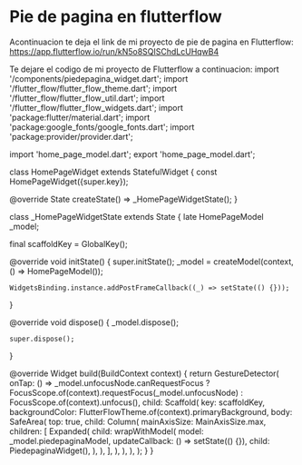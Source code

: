 # Pie de pagina en flutterflow
Acontinuacion te deja el link de mi proyecto de pie de pagina en Flutterflow: https://app.flutterflow.io/run/kN5o8SQISChdLcUHqwB4

Te dejare el codigo de mi proyecto de Flutterflow a continuacion:
import '/components/piedepagina_widget.dart';
import '/flutter_flow/flutter_flow_theme.dart';
import '/flutter_flow/flutter_flow_util.dart';
import '/flutter_flow/flutter_flow_widgets.dart';
import 'package:flutter/material.dart';
import 'package:google_fonts/google_fonts.dart';
import 'package:provider/provider.dart';

import 'home_page_model.dart';
export 'home_page_model.dart';

class HomePageWidget extends StatefulWidget {
  const HomePageWidget({super.key});

  @override
  State<HomePageWidget> createState() => _HomePageWidgetState();
}

class _HomePageWidgetState extends State<HomePageWidget> {
  late HomePageModel _model;

  final scaffoldKey = GlobalKey<ScaffoldState>();

  @override
  void initState() {
    super.initState();
    _model = createModel(context, () => HomePageModel());

    WidgetsBinding.instance.addPostFrameCallback((_) => setState(() {}));
  }

  @override
  void dispose() {
    _model.dispose();

    super.dispose();
  }

  @override
  Widget build(BuildContext context) {
    return GestureDetector(
      onTap: () => _model.unfocusNode.canRequestFocus
          ? FocusScope.of(context).requestFocus(_model.unfocusNode)
          : FocusScope.of(context).unfocus(),
      child: Scaffold(
        key: scaffoldKey,
        backgroundColor: FlutterFlowTheme.of(context).primaryBackground,
        body: SafeArea(
          top: true,
          child: Column(
            mainAxisSize: MainAxisSize.max,
            children: [
              Expanded(
                child: wrapWithModel(
                  model: _model.piedepaginaModel,
                  updateCallback: () => setState(() {}),
                  child: PiedepaginaWidget(),
                ),
              ),
            ],
          ),
        ),
      ),
    );
  }
}
